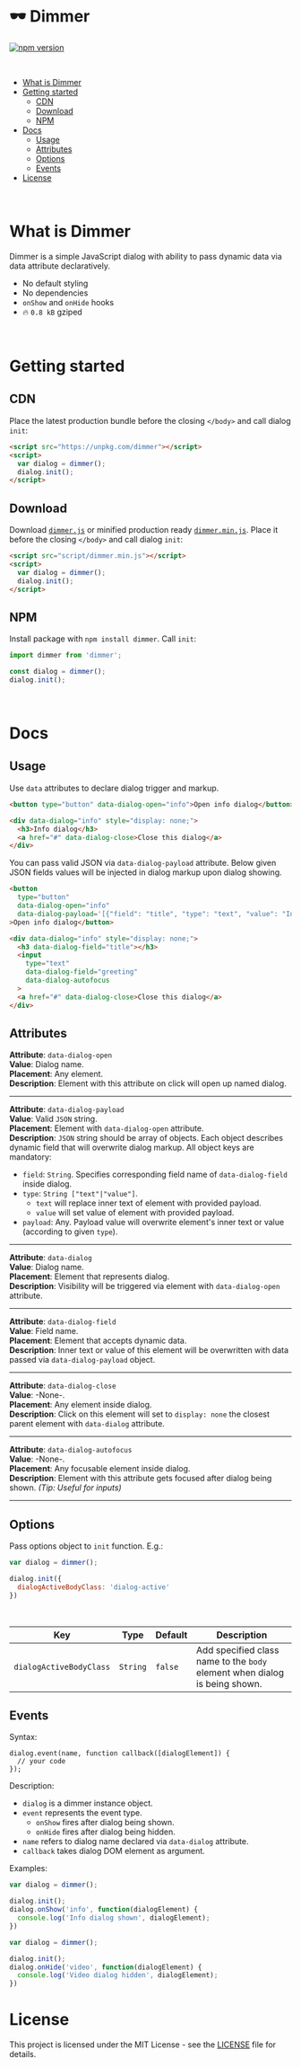 # 🕶️ Dimmer

[![npm version](https://img.shields.io/npm/v/dimmer.svg)](https://www.npmjs.com/package/dimmer)

<br />

* [What is Dimmer](#what-is-cocktail)
* [Getting started](#getting-started)
  * [CDN](#cdn)
  * [Download](#download)
  * [NPM](#npm)
* [Docs](#docs)
  * [Usage](#usage)
  * [Attributes](#attributes)
  * [Options](#options)
  * [Events](#events)
* [License](#license)

<br />

# What is Dimmer

Dimmer is a simple JavaScript dialog with ability to pass dynamic data via data attribute declaratively.

- No default styling
- No dependencies
- `onShow` and `onHide` hooks
- 🔥 `0.8 kB` gziped

<br />

# Getting started

## CDN

Place the latest production bundle before the closing `</body>` and call dialog `init`:
```html
<script src="https://unpkg.com/dimmer"></script>
<script>
  var dialog = dimmer();
  dialog.init();
</script>
```
## Download
Download [`dimmer.js`](https://raw.githubusercontent.com/lyutkin/dimmer/master/dist/dimmer.js) or minified production ready [`dimmer.min.js`](https://raw.githubusercontent.com/lyutkin/dimmer/master/dist/dimmer.min.js). Place it before the closing `</body>` and call dialog `init`:
```html
<script src="script/dimmer.min.js"></script>
<script>
  var dialog = dimmer();
  dialog.init();
</script>
```

## NPM
Install package with `npm install dimmer`. Call `init`:
```javascript
import dimmer from 'dimmer';

const dialog = dimmer();
dialog.init();
```

<br />

# Docs

## Usage

Use `data` attributes to declare dialog trigger and markup.
```html
<button type="button" data-dialog-open="info">Open info dialog</button>

<div data-dialog="info" style="display: none;">
  <h3>Info dialog</h3>
  <a href="#" data-dialog-close>Close this dialog</a>
</div>
```

You can pass valid JSON via `data-dialog-payload` attribute. Below given JSON fields values will be injected in dialog markup upon dialog showing.
```html
<button
  type="button"
  data-dialog-open="info"
  data-dialog-payload='[{"field": "title", "type": "text", "value": "Info"}, {"field": "greeting", "type": "value", "value": "Hello"}]'
>Open info dialog</button>

<div data-dialog="info" style="display: none;">
  <h3 data-dialog-field="title"></h3>
  <input
    type="text"
    data-dialog-field="greeting"
    data-dialog-autofocus
  >
  <a href="#" data-dialog-close>Close this dialog</a>
</div>
```

## Attributes

**Attribute**: `data-dialog-open`  
**Value**: Dialog name.  
**Placement**: Any element.  
**Description**: Element with this attribute on click will open up named dialog.

---

**Attribute**: `data-dialog-payload`  
**Value**: Valid `JSON` string.  
**Placement**: Element with `data-dialog-open` attribute.  
**Description**: `JSON` string should be array of objects. Each object describes dynamic field that will overwrite dialog markup. All object keys are mandatory:
- `field`: `String`. Specifies corresponding field name of `data-dialog-field` inside dialog.
- `type`: `String ["text"|"value"]`.
  - `text` will replace inner text of element with provided payload.
  - `value` will set value of element with provided payload.
- `payload`: Any. Payload value will overwrite element's inner text or value (according to given `type`).

---

**Attribute**: `data-dialog`  
**Value**: Dialog name.  
**Placement**: Element that represents dialog.  
**Description**: Visibility will be triggered via element with `data-dialog-open` attribute.

---

**Attribute**: `data-dialog-field`  
**Value**: Field name.  
**Placement**: Element that accepts dynamic data.  
**Description**: Inner text or value of this element will be overwritten with data passed via `data-dialog-payload` object.

---

**Attribute**: `data-dialog-close`  
**Value**: -None-.  
**Placement**: Any element inside dialog.  
**Description**: Click on this element will set to `display: none` the closest parent element with `data-dialog` attribute.

---

**Attribute**: `data-dialog-autofocus`  
**Value**: -None-.  
**Placement**: Any focusable element inside dialog.  
**Description**: Element with this attribute gets focused after dialog being shown. *(Tip: Useful for inputs)*

---

## Options

Pass options object to `init` function. E.g.:
```javascript
var dialog = dimmer();

dialog.init({
  dialogActiveBodyClass: 'dialog-active'
})
```

<br />

| Key  | Type  | Default | Description |
| - | - | - | - |
| `dialogActiveBodyClass` | `String` | `false` | Add specified class name to the `body` element when dialog is being shown. |

## Events

Syntax:
```
dialog.event(name, function callback([dialogElement]) {
  // your code
});
```

Description:
- `dialog` is a dimmer instance object.
- `event` represents the event type.
  - `onShow` fires after dialog being shown.
  - `onHide` fires after dialog being hidden.
- `name` refers to dialog name declared via `data-dialog` attribute.
- `callback` takes dialog DOM element as argument.

Examples:
```javascript
var dialog = dimmer();

dialog.init();
dialog.onShow('info', function(dialogElement) {
  console.log('Info dialog shown', dialogElement);
})
```

```javascript
var dialog = dimmer();

dialog.init();
dialog.onHide('video', function(dialogElement) {
  console.log('Video dialog hidden', dialogElement);
})
```

# License

This project is licensed under the MIT License - see the [LICENSE](LICENSE) file for details.
